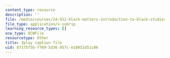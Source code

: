 ```yaml
---
content_type: resource
description: ''
file: /media/courses/24-912-black-matters-introduction-to-black-studies-spring-2017/87175f5bf7695d36957ce18951d51c86_f9YGQZVxJ9I.vtt
file_type: application/x-subrip
learning_resource_types: []
ocw_type: OCWFile
resourcetype: Other
title: 3play caption file
uid: 87175f5b-f769-5d36-957c-e18951d51c86
---
```

